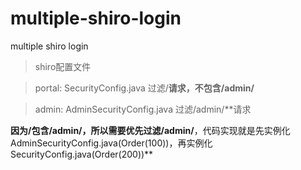 # multiple-shiro-login

multiple shiro login

> shiro配置文件

> portal: SecurityConfig.java 过滤/**请求，不包含/admin/**

> admin: AdminSecurityConfig.java  过滤/admin/**请求


**因为/**包含/admin/**，所以需要优先过滤/admin/**，代码实现就是先实例化AdminSecurityConfig.java(Order(100))，再实例化SecurityConfig.java(Order(200))**
